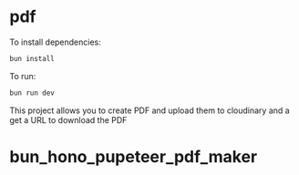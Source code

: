 # pdf

To install dependencies:

```bash
bun install
```

To run:

```bash
bun run dev
```

This project allows you to create PDF and upload them to cloudinary and a get a URL to download the PDF

# bun_hono_pupeteer_pdf_maker
